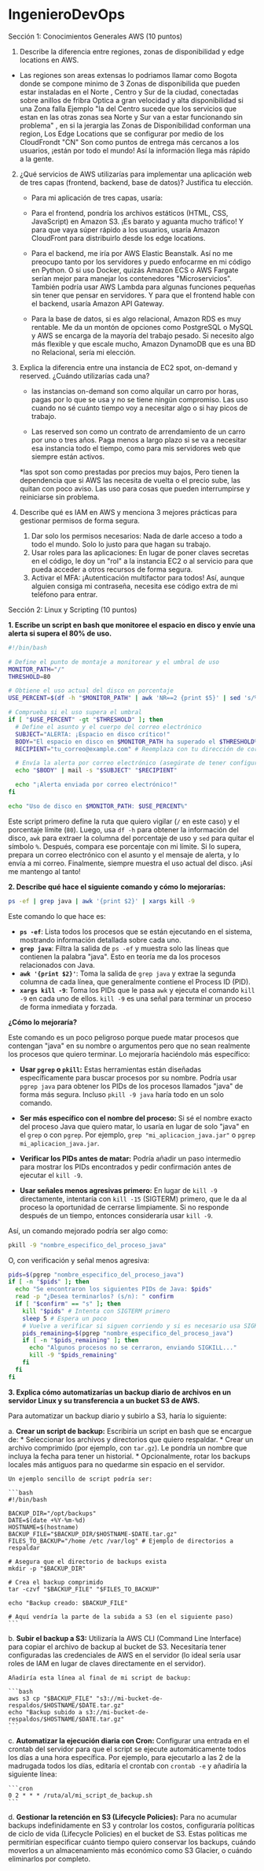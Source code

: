 # IngenieroDevOps

Sección 1: Conocimientos Generales AWS (10 puntos)

1. Describe la diferencia entre regiones, zonas de disponibilidad y edge locations en AWS.

  * Las regiones son areas extensas lo podriamos llamar como Bogota donde se compone minimo de 3 Zonas de disponibilida que pueden estar instaladas en el Norte , Centro y Sur de la ciudad, 
    conectadas sobre anillos de fribra Optica a gran velocidad y alta disponibilidad si una Zona falla Ejemplo "la del Centro sucede que los servicios que estan en las otras zonas sea Norte y Sur 
    van a estar funcionando sin problema" , en si la jerargia las Zonas de Disponibilidad conforman una region, Los Edge Locations que se configurar por medio de los CloudFrondt "CN" Son como 
    puntos de entrega más cercanos a los usuarios, ¡están por todo el mundo! Así la información llega más rápido a la gente.

2. ¿Qué servicios de AWS utilizarías para implementar una aplicación web de tres capas
(frontend, backend, base de datos)? Justifica tu elección.

   * Para mi aplicación de tres capas, usaría:

   * Para el frontend, pondría los archivos estáticos (HTML, CSS, JavaScript) en Amazon S3. ¡Es barato y aguanta mucho tráfico! Y para que vaya súper rápido a los usuarios, usaría Amazon 
     CloudFront para distribuirlo desde los edge locations.
     
   * Para el backend, me iría por AWS Elastic Beanstalk. Así no me preocupo tanto por los servidores y puedo enfocarme en mi código en Python. O si uso Docker, quizás Amazon ECS o AWS Fargate 
     serían mejor para manejar los contenedores "Microservicios". También podría usar AWS Lambda para algunas funciones pequeñas sin tener que pensar en servidores. Y para que el frontend hable 
     con el backend, usaría Amazon API Gateway.
  
    * Para la base de datos, si es algo relacional, Amazon RDS es muy rentable. Me da un montón de opciones como PostgreSQL o MySQL y AWS se encarga de la mayoría del trabajo pesado. Si necesito 
      algo más flexible y que escale mucho, Amazon DynamoDB  que es una BD no Relacional, sería mi elección.


4. Explica la diferencia entre una instancia de EC2 spot, on-demand y reserved. ¿Cuándo
utilizarías cada una?

     * las instancias on-demand son como alquilar un carro por horas, pagas por lo que se usa y no se tiene ningún compromiso. Las uso cuando no sé cuánto tiempo voy a necesitar algo o si hay 
       picos de trabajo.

      * Las reserved son como un contrato de arrendamiento de un carro por uno o tres años. Paga menos a largo plazo si se va a necesitar esa instancia todo el tiempo, como para mis 
       servidores web que siempre están activos.

      *las spot son como prestadas por precios muy bajos,  Pero tienen la dependencia que si AWS las necesita de vuelta o el precio sube, las quitan con poco aviso. Las uso para cosas que pueden 
       interrumpirse y reiniciarse sin problema.


6. Describe qué es IAM en AWS y menciona 3 mejores prácticas para gestionar permisos de
forma segura.

      1)  Dar solo los permisos necesarios: Nada de darle acceso a todo a todo el mundo. Solo lo justo para que hagan su trabajo.
      2)  Usar roles para las aplicaciones: En lugar de poner claves secretas en el código, le doy un "rol" a la instancia EC2 o al servicio para que pueda acceder a otros recursos de forma segura.
      3)  Activar el MFA: ¡Autenticación multifactor para todos! Así, aunque alguien consiga mi contraseña, necesita ese código extra de mi teléfono para entrar.
         

 Sección 2: Linux y Scripting (10 puntos) 

**1. Escribe un script en bash que monitoree el espacio en disco y envíe una alerta si supera el 80% de uso.**

```bash
#!/bin/bash

# Define el punto de montaje a monitorear y el umbral de uso
MONITOR_PATH="/"
THRESHOLD=80

# Obtiene el uso actual del disco en porcentaje
USE_PERCENT=$(df -h "$MONITOR_PATH" | awk 'NR==2 {print $5}' | sed 's/%//')

# Comprueba si el uso supera el umbral
if [ "$USE_PERCENT" -gt "$THRESHOLD" ]; then
  # Define el asunto y el cuerpo del correo electrónico
  SUBJECT="ALERTA: ¡Espacio en disco crítico!"
  BODY="El espacio en disco en $MONITOR_PATH ha superado el $THRESHOLD% de uso. El uso actual es del $USE_PERCENT%."
  RECIPIENT="tu_correo@example.com" # Reemplaza con tu dirección de correo

  # Envía la alerta por correo electrónico (asegúrate de tener configurado un MTA como sendmail o postfix)
  echo "$BODY" | mail -s "$SUBJECT" "$RECIPIENT"

  echo "¡Alerta enviada por correo electrónico!"
fi

echo "Uso de disco en $MONITOR_PATH: $USE_PERCENT%"
```

Este script primero define la ruta que quiero vigilar (`/` en este caso) y el porcentaje límite (`80`). Luego, usa `df -h` para obtener la información del disco, `awk` para extraer la columna del porcentaje de uso y `sed` para quitar el símbolo `%`. Después, compara ese porcentaje con mi límite. Si lo supera, prepara un correo electrónico con el asunto y el mensaje de alerta, y lo envía a mi correo. Finalmente, siempre muestra el uso actual del disco. ¡Así me mantengo al tanto!

**2. Describe qué hace el siguiente comando y cómo lo mejorarías:**

```bash
ps -ef | grep java | awk '{print $2}' | xargs kill -9
```

Este comando lo que hace es:

* **`ps -ef`**: Lista todos los procesos que se están ejecutando en el sistema, mostrando información detallada sobre cada uno.
* **`grep java`**: Filtra la salida de `ps -ef` y muestra solo las líneas que contienen la palabra "java". Esto en teoría me da los procesos relacionados con Java.
* **`awk '{print $2}'`**: Toma la salida de `grep java` y extrae la segunda columna de cada línea, que generalmente contiene el Process ID (PID).
* **`xargs kill -9`**: Toma los PIDs que le pasa `awk` y ejecuta el comando `kill -9` en cada uno de ellos. `kill -9` es una señal para terminar un proceso de forma inmediata y forzada.

**¿Cómo lo mejoraría?**

Este comando es un poco peligroso porque puede matar procesos que contengan "java" en su nombre o argumentos pero que no sean realmente los procesos que quiero terminar. Lo mejoraría haciéndolo más específico:

* **Usar `pgrep` o `pkill`:** Estas herramientas están diseñadas específicamente para buscar procesos por su nombre. Podría usar `pgrep java` para obtener los PIDs de los procesos llamados "java" de forma más segura. Incluso `pkill -9 java` haría todo en un solo comando.

* **Ser más específico con el nombre del proceso:** Si sé el nombre exacto del proceso Java que quiero matar, lo usaría en lugar de solo "java" en el `grep` o con `pgrep`. Por ejemplo, `grep "mi_aplicacion_java.jar"` o `pgrep mi_aplicacion_java.jar`.

* **Verificar los PIDs antes de matar:** Podría añadir un paso intermedio para mostrar los PIDs encontrados y pedir confirmación antes de ejecutar el `kill -9`.

* **Usar señales menos agresivas primero:** En lugar de `kill -9` directamente, intentaría con `kill -15` (SIGTERM) primero, que le da al proceso la oportunidad de cerrarse limpiamente. Si no responde después de un tiempo, entonces consideraría usar `kill -9`.

Así, un comando mejorado podría ser algo como:

```bash
pkill -9 "nombre_especifico_del_proceso_java"
```

O, con verificación y señal menos agresiva:

```bash
pids=$(pgrep "nombre_especifico_del_proceso_java")
if [ -n "$pids" ]; then
  echo "Se encontraron los siguientes PIDs de Java: $pids"
  read -p "¿Desea terminarlos? (s/n): " confirm
  if [ "$confirm" == "s" ]; then
    kill "$pids" # Intenta con SIGTERM primero
    sleep 5 # Espera un poco
    # Vuelve a verificar si siguen corriendo y si es necesario usa SIGKILL
    pids_remaining=$(pgrep "nombre_especifico_del_proceso_java")
    if [ -n "$pids_remaining" ]; then
      echo "Algunos procesos no se cerraron, enviando SIGKILL..."
      kill -9 "$pids_remaining"
    fi
  fi
fi
```

**3. Explica cómo automatizarías un backup diario de archivos en un servidor Linux y su transferencia a un bucket S3 de AWS.**

Para automatizar un backup diario y subirlo a S3, haría lo siguiente:

a.  **Crear un script de backup:** Escribiría un script en bash que se encargue de:
    * Seleccionar los archivos y directorios que quiero respaldar.
    * Crear un archivo comprimido (por ejemplo, con `tar.gz`). Le pondría un nombre que incluya la fecha para tener un historial.
    * Opcionalmente, rotar los backups locales más antiguos para no quedarme sin espacio en el servidor.

    Un ejemplo sencillo de script podría ser:

    ```bash
    #!/bin/bash

    BACKUP_DIR="/opt/backups"
    DATE=$(date +%Y-%m-%d)
    HOSTNAME=$(hostname)
    BACKUP_FILE="$BACKUP_DIR/$HOSTNAME-$DATE.tar.gz"
    FILES_TO_BACKUP="/home /etc /var/log" # Ejemplo de directorios a respaldar

    # Asegura que el directorio de backups exista
    mkdir -p "$BACKUP_DIR"

    # Crea el backup comprimido
    tar -czvf "$BACKUP_FILE" "$FILES_TO_BACKUP"

    echo "Backup creado: $BACKUP_FILE"

    # Aquí vendría la parte de la subida a S3 (en el siguiente paso)
    ```

b.  **Subir el backup a S3:** Utilizaría la AWS CLI (Command Line Interface) para copiar el archivo de backup al bucket de S3. Necesitaría tener configuradas las credenciales de AWS en el servidor (lo ideal sería usar roles de IAM en lugar de claves directamente en el servidor).

    Añadiría esta línea al final de mi script de backup:

    ```bash
    aws s3 cp "$BACKUP_FILE" "s3://mi-bucket-de-respaldos/$HOSTNAME/$DATE.tar.gz"
    echo "Backup subido a s3://mi-bucket-de-respaldos/$HOSTNAME/$DATE.tar.gz"
    ```

c.  **Automatizar la ejecución diaria con Cron:** Configurar una entrada en el crontab del servidor para que el script se ejecute automáticamente todos los días a una hora específica. Por ejemplo, para ejecutarlo a las 2 de la madrugada todos los días, editaría el crontab con `crontab -e` y añadiría la siguiente línea:

    ```cron
    0 2 * * * /ruta/al/mi_script_de_backup.sh
    ```

d.  **Gestionar la retención en S3 (Lifecycle Policies):** Para no acumular backups indefinidamente en S3 y controlar los costos, configuraría políticas de ciclo de vida (Lifecycle Policies) en el bucket de S3. Estas políticas me permitirían especificar cuánto tiempo quiero conservar los backups, cuándo moverlos a un almacenamiento más económico como S3 Glacier, o cuándo eliminarlos por completo.




